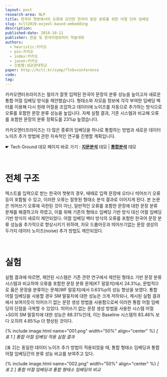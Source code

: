 ```yaml
---
layout: post
research-area: NLP
title: 한국어 챗봇에서의 오류에 강건한 한국어 문장 분류를 위한 어절 단위 임베딩
slug: hclt2019-eojeol-based-embedding
description:
published-date: 2019-10-11
publisher: 한글 및 한국어정보처리 학술대회
authors:
  - heuristic:카카오
  - pin:카카오
  - index:카카오
  - jason:카카오
  - 신동렬:성균관대학교
paper: http://hclt.kr/symp/?lnb=conference
code:
tag:
---
```


카카오엔터프라이즈는 철자가 잘못 입력된 한국어 문장의 분류 성능을 높이고자 새로운 통합 어절 임베딩 방식을 제안했습니다. 형태소와 자모음 정보에 각각 부여한 임베딩 벡터를 이용해 다시 원래 어절을 조압하고 데이터에 노이즈를 자동으로 추가하는 방식으로 오류를 포함한 문장 분류 성능을 높입니다. 자체 실험 결과, 기존 시스템과 비교해 오류를 포함한 문장의 분류 정확도를 23%p 높였습니다.

카카오엔터프라이즈는 더 많은 종류의 임베딩을 하나로 통합하는 방법과 새로운 데이터 노이즈 추가 방법에 관한 지속적인 연구를 진행할 계획입니다.

<p class="tech-ground">☛ Tech Ground 데모 페이지 바로 가기 : <b><a href="https://labs.kakaoi.ai/mrc">지문분석</a></b> 데모 | <b><a href="https://labs.kakaoi.ai/mrc">통합분석</a></b> 데모</p>

<br/>

# 전체 구조

텍스트를 입력으로 받는 한국어 챗봇의 경우, 때때로 입력 문장에 오타나 띄어쓰기 오류 등이 포함될 수 있고, 이러한 오류는 잘못된 형태소 분석 결과로 이어지게 된다. 본 논문은 띄어쓰기 오류에 국한된 것이 아닌, 일반적인 오류를 포함한 문장에 대한 문장 분류 문제를 해결하고자 하였고, 이를 위해 기존의 형태소 임베딩 기반 방식 대신 어절 임베딩 기반 방식이 새로이 제안되었다. 어절 임베딩 벡터 방식의 오류를 포함한 한국어 문장 분류 성능을 추가적으로 향상시키기 위하여, 자모 드롭아웃과 띄어쓰기없는 문장 생성의 두가지 데이터 노이즈(noise) 추가 방법도 제안되었다.

<br/>

# 실험

실험 결과에 따르면, 제안된 시스템은 기존 관련 연구에서 제안된 형태소 기반 문장 분류 시스템과 비교하여 오류를 포함한 문장 분류 문제(KT 말뭉치)에서 24.3%p, 문법적으로 옳은 문장을 분류하는 문제(WF 말뭉치)에서 0.63%p의 성능 향상을 보였다. 통합 어절 임베딩을 사용할 경우 SM 말뭉치에 대한 성능은 크게 저하되나, 제시된 실험 결과에서 보여지듯이 띄어쓰기 없는 문장 생성 방법을 사용함으로써 이러한 통합 어절 임베딩의 단점을 극복할 수 있었다. 띄어쓰기 없는 문장 생성 방법을 사용한 시스템 어절+SG의 SM 말뭉치에 대한 성능은 88.31%인데, 이는 Baseline 시스템의 83.46% 보다 오히려 4.85%p 더 향상된 것이다.

{% include image.html name="001.png" width="50%" align="center" %}
<em class="center">[ 표 1 ] 통합 어절 임베딩 적용 실험 결과</em>

[표 2]는 동일한 데이터 노이즈 추가 방법이 적용되었을 때, 통합 형태소 임베딩과 통합 어절 임베딩간의 분류 성능 비교를 보여주고 있다.

{% include image.html name="002.png" width="50%" align="center" %}
<em class="center">[ 표 2 ] 통합 어절 임베딩과 통합 형태소 임베딩의 비교</em>
